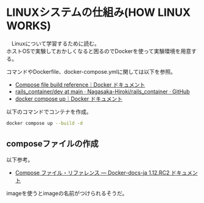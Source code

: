 # LINUXシステムの仕組み(HOW LINUX WORKS)
　Linuxについて学習するために読む。  
ホストOSで実験しておかしくなると困るのでDockerを使って実験環境を用意する。

コマンドやDockerfile、docker-compose.ymlに関しては以下を参照。
- [Compose file build reference｜Docker ドキュメント](https://matsuand.github.io/docs.docker.jp.onthefly/compose/compose-file/build/)
- [rails_container/dev at main · Nagasaka-Hiroki/rails_container · GitHub](https://github.com/Nagasaka-Hiroki/rails_container/tree/main/dev)
- [docker compose up｜Docker ドキュメント](https://matsuand.github.io/docs.docker.jp.onthefly/engine/reference/commandline/compose_up/)

以下のコマンドでコンテナを作成。

```bash
docker compose up --build -d
```

## composeファイルの作成
以下参考。
- [Compose ファイル・リファレンス — Docker-docs-ja 1.12.RC2 ドキュメント](https://docs.docker.jp/v1.12/compose/compose-file.html)

imageを使うとimageの名前がつけられるそうだ。